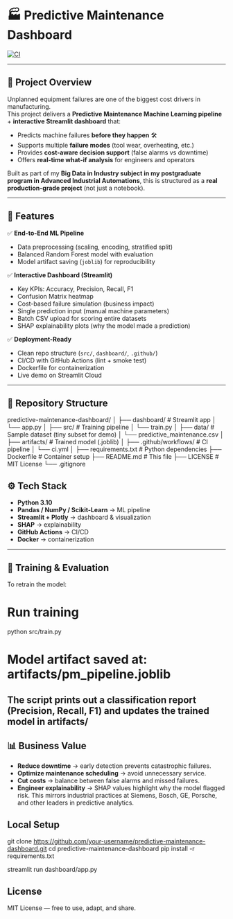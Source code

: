 # 🏭 Predictive Maintenance Dashboard  

[![CI](https://github.com/your-username/predictive-maintenance-dashboard/actions/workflows/ci.yml/badge.svg)](https://github.com/guilherme-leite-eng/predictive-maintenance-dashboard/actions)  

---

## 📌 Project Overview  
Unplanned equipment failures are one of the biggest cost drivers in manufacturing.  
This project delivers a **Predictive Maintenance Machine Learning pipeline** + **interactive Streamlit dashboard** that:  

- Predicts machine failures **before they happen** 🛠️  
- Supports multiple **failure modes** (tool wear, overheating, etc.)  
- Provides **cost-aware decision support** (false alarms vs downtime)  
- Offers **real-time what-if analysis** for engineers and operators  

Built as part of my **Big Data in Industry subject in my postgraduate program in Advanced Industrial Automations**, this is structured as a **real production-grade project** (not just a notebook).  

---

## 🚀 Features  

✅ **End-to-End ML Pipeline**  
- Data preprocessing (scaling, encoding, stratified split)  
- Balanced Random Forest model with evaluation  
- Model artifact saving (`joblib`) for reproducibility  

✅ **Interactive Dashboard (Streamlit)**  
- Key KPIs: Accuracy, Precision, Recall, F1  
- Confusion Matrix heatmap  
- Cost-based failure simulation (business impact)  
- Single prediction input (manual machine parameters)  
- Batch CSV upload for scoring entire datasets  
- SHAP explainability plots (why the model made a prediction)  

✅ **Deployment-Ready**  
- Clean repo structure (`src/`, `dashboard/`, `.github/`)  
- CI/CD with GitHub Actions (lint + smoke test)  
- Dockerfile for containerization  
- Live demo on Streamlit Cloud  

---

## 📂 Repository Structure  
predictive-maintenance-dashboard/
│
├── dashboard/ # Streamlit app
│ └── app.py
│
├── src/ # Training pipeline
│ └── train.py
│
├── data/ # Sample dataset (tiny subset for demo)
│ └── predictive_maintenance.csv
│
├── artifacts/ # Trained model (.joblib)
│
├── .github/workflows/ # CI pipeline
│ └── ci.yml
│
├── requirements.txt # Python dependencies
├── Dockerfile # Container setup
├── README.md # This file
├── LICENSE # MIT License
└── .gitignore

## ⚙️ Tech Stack  

- **Python 3.10**  
- **Pandas / NumPy / Scikit-Learn** → ML pipeline  
- **Streamlit + Plotly** → dashboard & visualization  
- **SHAP** → explainability  
- **GitHub Actions** → CI/CD  
- **Docker** → containerization  

---

## 🔬 Training & Evaluation  

To retrain the model:  
# Run training
python src/train.py

# Model artifact saved at: artifacts/pm_pipeline.joblib
The script prints out a classification report (Precision, Recall, F1) and updates the trained model in artifacts/
---
## 📊 Business Value

- **Reduce downtime** → early detection prevents catastrophic failures.
- **Optimize maintenance scheduling** → avoid unnecessary service.
- **Cut costs** → balance between false alarms and missed failures.
- **Engineer explainability** → SHAP values highlight why the model flagged risk.
This mirrors industrial practices at Siemens, Bosch, GE, Porsche, and other leaders in predictive analytics.

## Local Setup

git clone https://github.com/your-username/predictive-maintenance-dashboard.git
cd predictive-maintenance-dashboard
pip install -r requirements.txt

streamlit run dashboard/app.py

## License
MIT License — free to use, adapt, and share.

